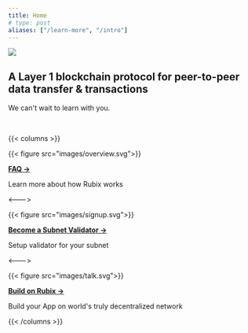 ```yaml
---
title: Home
# type: post
aliases: ["/learn-more", "/intro"]
---
```


<img class="gdoc-brand__img"
                    src="images/logo_name.png">

## A Layer 1 blockchain protocol for peer-to-peer data transfer & transactions

We can't wait to learn with you.

<br>

{{< columns >}} <!-- begin columns block -->

{{< figure src="images/overview.svg">}}

**[FAQ →](./faq)**

Learn more about how Rubix works

<---> <!-- magic sparator, between columns -->

{{< figure src="images/signup.svg">}}

**[Become a Subnet Validator →](./node-setup)**

Setup validator for your subnet


<---> <!-- magic sparator, between columns -->

{{< figure src="images/talk.svg">}}

**[Build on Rubix →](./node-setup)**

Build your App on world's truly decentralized network

{{< /columns >}}

